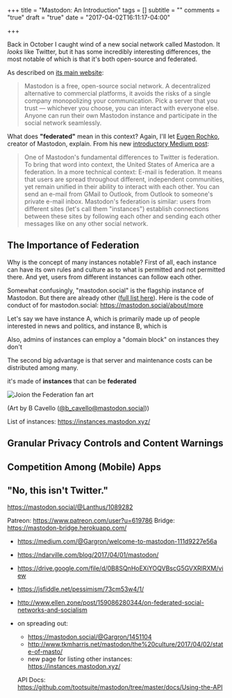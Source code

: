 +++
title = "Mastodon: An Introduction"
tags = []
subtitle = ""
comments = "true"
draft = "true"
date = "2017-04-02T16:11:17-04:00"

+++

Back in October I caught wind of a new social network called Mastodon. It _looks_ like Twitter, but it has some incredibly interesting differences, the most notable of which is that it's both open-source and federated.

As described on [its main website](https://mastodon.social/about): 

> Mastodon is a free, open-source social network. A decentralized alternative to commercial platforms, it avoids the risks of a single company monopolizing your communication. Pick a server that you trust — whichever you choose, you can interact with everyone else. Anyone can run their own Mastodon instance and participate in the social network seamlessly.

What does **"federated"** mean in this context? Again, I'll let [Eugen Rochko](https://mastodon.social/@Gargron/), creator of Mastodon, explain. From his new [introductory Medium post](https://medium.com/@Gargron/welcome-to-mastodon-111d9227e56a):

> One of Mastodon's fundamental differences to Twitter is federation. To bring that word into context, the United States of America are a federation. In a more technical context: E-mail is federation. It means that users are spread throughout different, independent communities, yet remain unified in their ability to interact with each other. You can send an e-mail from GMail to Outlook, from Outlook to someone's private e-mail inbox. Mastodon's federation is similar: users from different sites (let's call them "instances") establish connections between these sites by following each other and sending each other messages like on any other social network.

## The Importance of Federation

Why is the concept of many instances notable? First of all, each instance can have its own rules and culture as to what is permitted and not permitted there. And yet, users from different instances can follow each other. 

Somewhat confusingly, "mastodon.social" is the flagship instance of Mastodon. But there are already other ([full list here](https://instances.mastodon.xyz/)). Here is the code of conduct of for mastodon.social: https://mastodon.social/about/more

Let's say we have instance A, which is primarily made up of people interested in news and politics, and instance B, which is 

Also, admins of instances can employ a "domain block" on instances they don't 

The second big advantage is that server and maintenance costs can be distributed among many.

it's made of **instances** that can be **federated**

![Joion the Federation fan art](https://files.mastodon.social/media_attachments/files/000/150/971/original/0d87c61d311ff3cc.jpg?1491114158)

(Art by B Cavello ([@b_cavello@mastodon.social](https://mastodon.social/@b_cavello)))

List of instances: https://instances.mastodon.xyz/

## Granular Privacy Controls and Content Warnings

## Competition Among (Mobile) Apps

## "No, this isn't Twitter."

https://mastodon.social/@Lanthus/1089282

Patreon: https://www.patreon.com/user?u=619786
Bridge: https://mastodon-bridge.herokuapp.com/

- https://medium.com/@Gargron/welcome-to-mastodon-111d9227e56a
- https://ndarville.com/blog/2017/04/01/mastodon/
- https://drive.google.com/file/d/0B8SQnHoEXiYOQVBscG5GVXRlRXM/view
 - https://jsfiddle.net/pessimism/73cm53w4/1/
- http://www.ellen.zone/post/159086280344/on-federated-social-networks-and-socialism
- on spreading out: 
  - https://mastodon.social/@Gargron/1451104
  - http://www.tkmharris.net/mastodon/the%20culture/2017/04/02/state-of-masto/
  - new page for listing other instances: https://instances.mastodon.xyz/


  API Docs: https://github.com/tootsuite/mastodon/tree/master/docs/Using-the-API
